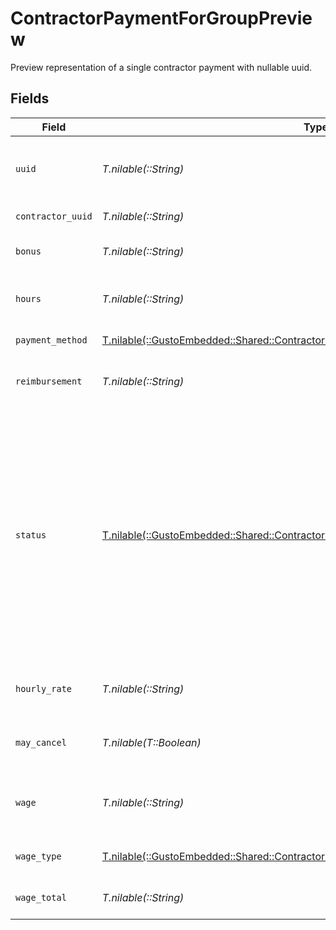 # ContractorPaymentForGroupPreview

Preview representation of a single contractor payment with nullable uuid.


## Fields

| Field                                                                                                                                                                                                                                                 | Type                                                                                                                                                                                                                                                  | Required                                                                                                                                                                                                                                              | Description                                                                                                                                                                                                                                           |
| ----------------------------------------------------------------------------------------------------------------------------------------------------------------------------------------------------------------------------------------------------- | ----------------------------------------------------------------------------------------------------------------------------------------------------------------------------------------------------------------------------------------------------- | ----------------------------------------------------------------------------------------------------------------------------------------------------------------------------------------------------------------------------------------------------- | ----------------------------------------------------------------------------------------------------------------------------------------------------------------------------------------------------------------------------------------------------- |
| `uuid`                                                                                                                                                                                                                                                | *T.nilable(::String)*                                                                                                                                                                                                                                 | :heavy_minus_sign:                                                                                                                                                                                                                                    | The unique identifier of the contractor payment in Gusto.                                                                                                                                                                                             |
| `contractor_uuid`                                                                                                                                                                                                                                     | *T.nilable(::String)*                                                                                                                                                                                                                                 | :heavy_minus_sign:                                                                                                                                                                                                                                    | The UUID of the contractor.                                                                                                                                                                                                                           |
| `bonus`                                                                                                                                                                                                                                               | *T.nilable(::String)*                                                                                                                                                                                                                                 | :heavy_minus_sign:                                                                                                                                                                                                                                    | The bonus amount in the payment.                                                                                                                                                                                                                      |
| `hours`                                                                                                                                                                                                                                               | *T.nilable(::String)*                                                                                                                                                                                                                                 | :heavy_minus_sign:                                                                                                                                                                                                                                    | The number of hours worked for the payment.                                                                                                                                                                                                           |
| `payment_method`                                                                                                                                                                                                                                      | [T.nilable(::GustoEmbedded::Shared::ContractorPaymentForGroupPreviewPaymentMethod)](../../models/shared/contractorpaymentforgrouppreviewpaymentmethod.md)                                                                                             | :heavy_minus_sign:                                                                                                                                                                                                                                    | The payment method.                                                                                                                                                                                                                                   |
| `reimbursement`                                                                                                                                                                                                                                       | *T.nilable(::String)*                                                                                                                                                                                                                                 | :heavy_minus_sign:                                                                                                                                                                                                                                    | The reimbursement amount in the payment.                                                                                                                                                                                                              |
| `status`                                                                                                                                                                                                                                              | [T.nilable(::GustoEmbedded::Shared::ContractorPaymentForGroupPreviewStatus)](../../models/shared/contractorpaymentforgrouppreviewstatus.md)                                                                                                           | :heavy_minus_sign:                                                                                                                                                                                                                                    | The status of the contractor payment.  Will transition to `Funded` during payments processing if the payment should be funded, i.e. has `Direct Deposit` for payment method. Contractors payments with `Check` payment method will remain `Unfunded`. |
| `hourly_rate`                                                                                                                                                                                                                                         | *T.nilable(::String)*                                                                                                                                                                                                                                 | :heavy_minus_sign:                                                                                                                                                                                                                                    | The rate per hour worked for the payment.                                                                                                                                                                                                             |
| `may_cancel`                                                                                                                                                                                                                                          | *T.nilable(T::Boolean)*                                                                                                                                                                                                                               | :heavy_minus_sign:                                                                                                                                                                                                                                    | Determine if the contractor payment can be cancelled.                                                                                                                                                                                                 |
| `wage`                                                                                                                                                                                                                                                | *T.nilable(::String)*                                                                                                                                                                                                                                 | :heavy_minus_sign:                                                                                                                                                                                                                                    | The fixed wage of the payment, regardless of hours worked.                                                                                                                                                                                            |
| `wage_type`                                                                                                                                                                                                                                           | [T.nilable(::GustoEmbedded::Shared::ContractorPaymentForGroupPreviewWageType)](../../models/shared/contractorpaymentforgrouppreviewwagetype.md)                                                                                                       | :heavy_minus_sign:                                                                                                                                                                                                                                    | The wage type for the payment.                                                                                                                                                                                                                        |
| `wage_total`                                                                                                                                                                                                                                          | *T.nilable(::String)*                                                                                                                                                                                                                                 | :heavy_minus_sign:                                                                                                                                                                                                                                    | (hours * hourly_rate) + wage + bonus                                                                                                                                                                                                                  |